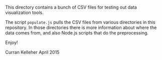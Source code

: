 This directory contains a bunch of CSV files for testing out data visualization tools.

The script `populate.js` pulls the CSV files from various directories in this repository. In those directories there is more information about where the data comes from, and also Node.js scripts that do the preprocessing.

Enjoy!

Curran Kelleher April 2015
